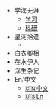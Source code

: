 <!-- _navbar.md -->
<!-- 导航栏 -->

* 学海无涯
  * [学习](/学海无涯/学习/index.md)
  * [科研](/学海无涯/科研/index.md)
* 星河拾遗
  * [](/白衣卿相/index.md)
* 白衣卿相
* 在水伊人
* 浮生杂记
* En/中文
  * [:cn:中文](/)  
  * [:us:En](/en/)